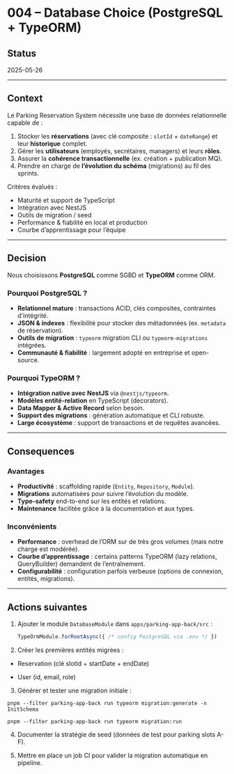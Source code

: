 # 004 – Database Choice (PostgreSQL + TypeORM)

## Status  
2025-05-26

---

## Context  
Le Parking Reservation System nécessite une base de données relationnelle capable de :

1. Stocker les **réservations** (avec clé composite : `slotId` + `dateRange`) et leur **historique** complet.  
2. Gérer les **utilisateurs** (employés, secrétaires, managers) et leurs **rôles**.  
3. Assurer la **cohérence transactionnelle** (ex. création + publication MQ).  
4. Prendre en charge de **l’évolution du schéma** (migrations) au fil des sprints.

Critères évalués :

- Maturité et support de TypeScript  
- Intégration avec NestJS  
- Outils de migration / seed  
- Performance & fiabilité en local et production  
- Courbe d’apprentissage pour l’équipe  

---

## Decision  
Nous choisissons **PostgreSQL** comme SGBD et **TypeORM** comme ORM.

### Pourquoi PostgreSQL ?  
- **Relationnel mature** : transactions ACID, clés composites, contraintes d’intégrité.  
- **JSON & indexes** : flexibilité pour stocker des métadonnées (ex. `metadata` de réservation).  
- **Outils de migration** : `typeorm` migration CLI ou `typeorm-migrations` intégrées.  
- **Communauté & fiabilité** : largement adopté en entreprise et open-source.

### Pourquoi TypeORM ?  
- **Intégration native avec NestJS** via `@nestjs/typeorm`.  
- **Modèles entité-relation** en TypeScript (decorators).  
- **Data Mapper & Active Record** selon besoin.  
- **Support des migrations** : génération automatique et CLI robuste.  
- **Large écosystème** : support de transactions et de requêtes avancées.

---

## Consequences

### Avantages  
- **Productivité** : scaffolding rapide (`Entity`, `Repository`, `Module`).  
- **Migrations** automatisées pour suivre l’évolution du modèle.  
- **Type-safety** end-to-end sur les entités et relations.  
- **Maintenance** facilitée grâce à la documentation et aux types.

### Inconvénients  
- **Performance** : overhead de l’ORM sur de très gros volumes (mais notre charge est modérée).  
- **Courbe d’apprentissage** : certains patterns TypeORM (lazy relations, QueryBuilder) demandent de l’entraînement.  
- **Configurabilité** : configuration parfois verbeuse (options de connexion, entités, migrations).

---

## Actions suivantes  
1. Ajouter le module `DatabaseModule` dans `apps/parking-app-back/src` :  
   ```ts
   TypeOrmModule.forRootAsync({ /* config PostgreSQL via .env */ })

2. Créer les premières entités migrées :

- Reservation (clé slotId + startDate + endDate)

- User (id, email, role)

3. Générer et tester une migration initiale :

`pnpm --filter parking-app-back run typeorm migration:generate -n InitSchema`

`pnpm --filter parking-app-back run typeorm migration:run`

4. Documenter la stratégie de seed (données de test pour parking slots A-F).

5. Mettre en place un job CI pour valider la migration automatique en pipeline.